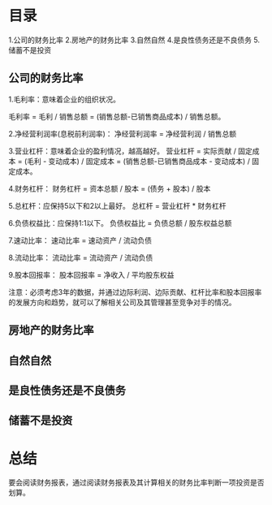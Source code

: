 # 目录
1.公司的财务比率
2.房地产的财务比率
3.自然自然
4.是良性债务还是不良债务
5.储蓄不是投资

## 公司的财务比率
1.毛利率：意味着企业的组织状况。

  毛利率 = 毛利 / 销售总额 = (销售总额-已销售商品成本) / 销售总额。

2.净经营利润率(息税前利润率)： 
  净经营利润率 = 净经营利润 / 销售总额 

3.营业杠杆：意味着企业的盈利情况，越高越好。
  营业杠杆 = 实际贡献 / 固定成本 = (毛利 - 变动成本) / 固定成本 = (销售总额-已销售商品成本 - 变动成本) / 固定成本。

4.财务杠杆：
  财务杠杆 = 资本总额 / 股本 =  (债务 + 股本) / 股本

5.总杠杆：应保持5以下和2以上最好。
  总杠杆 = 营业杠杆 * 财务杠杆

6.负债权益比：应保持1:1以下。
  负债权益比 = 负债总额 / 股东权益总额

7.速动比率：
  速动比率 = 速动资产 / 流动负债

8.流动比率：
  流动比率 = 流动资产 / 流动负债

9.股本回报率：
  股本回报率 = 净收入 / 平均股东权益
  
注意：必须考虑3年的数据，并通过边际利润、边际贡献、杠杆比率和股本回报率的发展方向和趋势，就可以了解相关公司及其管理甚至竞争对手的情况。

## 房地产的财务比率
## 自然自然
## 是良性债务还是不良债务
## 储蓄不是投资

# 总结
  要会阅读财务报表，通过阅读财务报表及其计算相关的财务比率判断一项投资是否划算。
